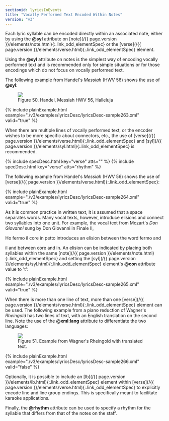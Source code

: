 ```yaml
---
sectionid: lyricsInEvents
title: "Vocally Performed Text Encoded Within Notes"
version: "v3"
---
```




Each lyric syllable can be encoded directly within an associated note, either by using
the
**@syl** attribute on [note](/{{ page.version }}/elements/note.html){:.link_odd_elementSpec} or the [verse](/{{ page.version }}/elements/verse.html){:.link_odd_elementSpec}
element.

Using the **@syl** attribute on notes is the simplest way of encoding vocally performed
text and is recommended only for simple situations or for those encodings which do
not focus
on vocally performed text.

The following example from Handel's *Messiah* (HWV 56) shows the use of
**@syl**:

<figure class="figure">
   <img src="../../../../guidelines/v3/Images/modules/lyrics/ex_syl_att.png" class="img-responsive"></img>
   <figcaption class="figure-caption">Figure 50. Handel, Messiah HWV 56, Halleluja</figcaption>
</figure>
{% include plainExample.html example="./v3/examples/lyricsDesc/lyricsDesc-sample263.xml" valid="true" %}


When there are multiple lines of vocally performed text, or the encoder wishes to
be more
specific about connectors, etc., the use of [verse](/{{ page.version }}/elements/verse.html){:.link_odd_elementSpec} and [syl](/{{ page.version }}/elements/syl.html){:.link_odd_elementSpec} is recommended.




{% include specDesc.html key="verse" atts="" %}
{% include specDesc.html key="verse" atts="rhythm" %}




The following example from Handel's *Messiah* (HWV 56) shows the use of [verse](/{{ page.version }}/elements/verse.html){:.link_odd_elementSpec}:

{% include plainExample.html example="./v3/examples/lyricsDesc/lyricsDesc-sample264.xml" valid="true" %}


As it is common practice in written text, it is assumed that a space separates words.
Many
vocal texts, however, introduce elisions and connect two syllables into one unit.
For example,
the vocal text from Mozart's *Don Giovanni* sung by Don Giovanni in Finale II,

<span class="q">Ho fermo il core in petto</span> introduces an elision between the word 
<span class="q">fermo</span> and

<span class="q">il</span> and between 
<span class="q">core</span> and 
<span class="q">in</span>. An elision can be indicated by placing both
syllables within the same [note](/{{ page.version }}/elements/note.html){:.link_odd_elementSpec} and setting the [syl](/{{ page.version }}/elements/syl.html){:.link_odd_elementSpec}
element's **@con** attribute value to 't':

{% include plainExample.html example="./v3/examples/lyricsDesc/lyricsDesc-sample265.xml" valid="true" %}


When there is more than one line of text, more than one [verse](/{{ page.version }}/elements/verse.html){:.link_odd_elementSpec} element
can be used. The following example from a piano reduction of Wagner's *Rheingold*
has two lines of text, with an English translation on the second line. Note the use
of the
**@xml:lang** attribute to differentiate the two languages:


<figure class="figure">
   <img src="../../../../guidelines/v3/Images/modules/lyrics/ex_verse_m.png" class="img-responsive"></img>
   <figcaption class="figure-caption">Figure 51. Example from Wagner's Rheingold with translated text.</figcaption>
</figure>
{% include plainExample.html example="./v3/examples/lyricsDesc/lyricsDesc-sample266.xml" valid="false" %}


Optionally, it is possible to include an [lb](/{{ page.version }}/elements/lb.html){:.link_odd_elementSpec} element within [verse](/{{ page.version }}/elements/verse.html){:.link_odd_elementSpec} to explicitly encode line and line group endings. This is
specifically meant to facilitate karaoke applications.


Finally, the **@rhythm** attribute can be used to specify a rhythm for the syllable
that differs from that of the notes on the staff.




